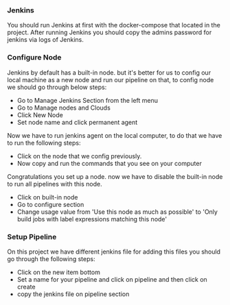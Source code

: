 ### Jenkins
You should run Jenkins at first with the docker-compose that located in the project. After running Jenkins you should
copy the admins password for jenkins via logs of Jenkins.

### Configure Node
Jenkins by default has a built-in node. but it's better for us to config our local machine as a new node and run our pipeline
on that, to config node we should go through below steps:
* Go to Manage Jenkins Section from the left menu
* Go to Manage nodes and Clouds
* Click New Node
* Set node name and click permanent agent

Now we have to run jenkins agent on the local computer, to do that we have to run the following steps:
* Click on the node that we config previously.
* Now copy and run the commands that you see on your computer 

Congratulations you set up a node. now we have to disable the built-in node to run all pipelines with this node.
* Click on built-in node
* Go to configure section
* Change usage value from 'Use this node as much as possible' to 'Only build jobs with label expressions matching this node'


### Setup Pipeline
On this project we have different jenkins file for adding this files you should go through the following steps:
* Click on the new item bottom
* Set a name for your pipeline and click on pipeline and then click on create
* copy the jenkins file on pipeline section
